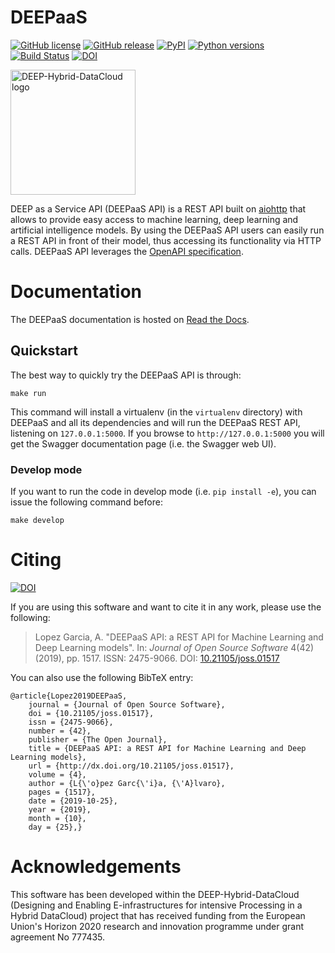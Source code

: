 # DEEPaaS

[![GitHub license](https://img.shields.io/github/license/indigo-dc/DEEPaaS.svg)](https://github.com/indigo-dc/DEEPaaS/blob/master/LICENSE)
[![GitHub release](https://img.shields.io/github/release/indigo-dc/DEEPaaS.svg)](https://github.com/indigo-dc/DEEPaaS/releases)
[![PyPI](https://img.shields.io/pypi/v/deepaas.svg)](https://pypi.python.org/pypi/deepaas)
[![Python versions](https://img.shields.io/pypi/pyversions/deepaas.svg)](https://pypi.python.org/pypi/deepaas)
[![Build Status](https://jenkins.indigo-datacloud.eu/buildStatus/icon?job=Pipeline-as-code%2FDEEPaaS%2Fmaster)](https://jenkins.indigo-datacloud.eu/job/Pipeline-as-code/job/DEEPaaS/job/master/)
[![DOI](https://joss.theoj.org/papers/10.21105/joss.01517/status.svg)](https://doi.org/10.21105/joss.01517)

<img src="https://marketplace.deep-hybrid-datacloud.eu/images/logo-deep.png" width=200 alt="DEEP-Hybrid-DataCloud logo"/>

DEEP as a Service API (DEEPaaS API) is a REST API built on
[aiohttp](https://docs.aiohttp.org/) that allows to provide easy access to
machine learning, deep learning and artificial intelligence models. By using
the DEEPaaS API users can easily run a REST API in front of their model, thus
accessing its functionality via HTTP calls. DEEPaaS API leverages the [OpenAPI
specification](https://github.com/OAI/OpenAPI-Specification).

# Documentation

The DEEPaaS documentation is hosted on [Read the Docs](https://deepaas.readthedocs.io/).


## Quickstart

The best way to quickly try the DEEPaaS API is through:

    make run

This command will install a virtualenv (in the `virtualenv` directory) with
DEEPaaS and all its dependencies and will run the DEEPaaS REST API, listening
on `127.0.0.1:5000`. If you browse to `http://127.0.0.1:5000` you will get the
Swagger documentation page (i.e. the Swagger web UI).

### Develop mode

If you want to run the code in develop mode (i.e. `pip install -e`), you can
issue the following command before:

    make develop


# Citing

[![DOI](https://joss.theoj.org/papers/10.21105/joss.01517/status.svg)](https://doi.org/10.21105/joss.01517)

If you are using this software and want to cite it in any work, please use the
following:

> Lopez Garcia, A. "DEEPaaS API: a REST API for Machine Learning and
> Deep Learning models". In: _Journal of Open Source Software_ 4(42) (2019),
> pp. 1517. ISSN: 2475-9066. DOI: [10.21105/joss.01517](https://doi.org/10.21105/joss.01517)

You can also use the following BibTeX entry:

    @article{Lopez2019DEEPaaS,
        journal = {Journal of Open Source Software},
        doi = {10.21105/joss.01517},
        issn = {2475-9066},
        number = {42},
        publisher = {The Open Journal},
        title = {DEEPaaS API: a REST API for Machine Learning and Deep Learning models},
        url = {http://dx.doi.org/10.21105/joss.01517},
        volume = {4},
        author = {L{\'o}pez Garc{\'i}a, {\'A}lvaro},
        pages = {1517},
        date = {2019-10-25},
        year = {2019},
        month = {10},
        day = {25},}

# Acknowledgements

This software has been developed within the DEEP-Hybrid-DataCloud (Designing
and Enabling E-infrastructures for intensive Processing in a Hybrid DataCloud)
project that has received funding from the European Union's Horizon 2020
research and innovation programme under grant agreement No 777435.
